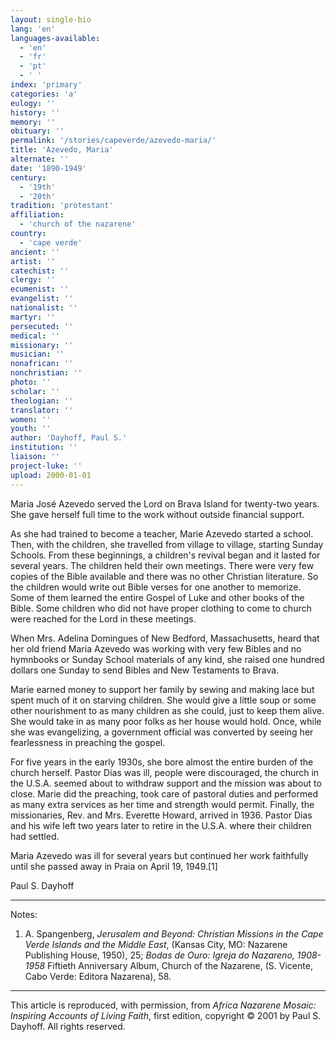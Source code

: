 ```yaml
---
layout: single-bio
lang: 'en'
languages-available:
  - 'en'
  - 'fr'
  - 'pt'
  - ' '
index: 'primary'
categories: 'a'
eulogy: ''
history: ''
memory: ''
obituary: ''
permalink: '/stories/capeverde/azevedo-maria/'
title: 'Azevedo, Maria'
alternate: ''
date: '1890-1949'
century:
  - '19th'
  - '20th'
tradition: 'protestant'
affiliation:
  - 'church of the nazarene'
country:
  - 'cape verde'
ancient: ''
artist: ''
catechist: ''
clergy: ''
ecumenist: ''
evangelist: ''
nationalist: ''
martyr: ''
persecuted: ''
medical: ''
missionary: ''
musician: ''
nonafrican: ''
nonchristian: ''
photo: ''
scholar: ''
theologian: ''
translator: ''
women: ''
youth: ''
author: 'Dayhoff, Paul S.'
institution: ''
liaison: ''
project-luke: ''
upload: 2000-01-01
---
```



Maria José Azevedo served the Lord on Brava Island for twenty-two years.  She gave herself full time to the work without outside financial support.

As she had trained to become a teacher, Marie Azevedo started a school.  Then, with the children, she travelled from village to village, starting Sunday Schools.  From these beginnings, a children's revival began and it lasted for several years.  The children held their own meetings.  There were very few copies of the Bible available and there was no other Christian literature.  So the children would write out Bible verses for one another to memorize.  Some of them learned the entire Gospel of Luke and other books of the Bible.  Some children who did not have proper clothing to come to church were reached for the Lord in these meetings.

When Mrs. Adelina Domingues of New Bedford, Massachusetts, heard that her old friend Maria Azevedo was working with very few Bibles and no hymnbooks or Sunday School materials of any kind, she raised one hundred dollars one Sunday to send Bibles and New Testaments to Brava.

Marie earned money to support her family by sewing and making lace but spent much of it on starving children. She would give a little soup or some other nourishment to as many children as she could, just to keep them alive.  She would take in as many poor folks as her house would hold.  Once, while she was evangelizing, a government official was converted by seeing her fearlessness in preaching the gospel.

For five years in the early 1930s, she bore almost the entire burden of the church herself.   Pastor Dias was ill,  people were discouraged, the church in the U.S.A. seemed about to withdraw support and the mission was about to close.  Marie did the preaching, took care of pastoral duties and performed as many extra services as her time and strength would permit.  Finally, the missionaries, Rev. and Mrs. Everette Howard, arrived in 1936.  Pastor Dias and his wife left two years later to retire in the U.S.A. where their children had settled.

Maria Azevedo was ill for several years but continued her work faithfully until she passed away in Praia on April 19, 1949.[1]

Paul S. Dayhoff

---

Notes:

1. A. Spangenberg, *Jerusalem and Beyond: Christian Missions in the Cape Verde Islands and the Middle East*, (Kansas City, MO: Nazarene Publishing House, 1950), 25;  *Bodas de Ouro: Igreja do Nazareno, 1908-1958* Fiftieth Anniversary Album, Church of the Nazarene, (S. Vicente, Cabo Verde: Editora Nazarena), 58.

---

This article is reproduced, with permission, from *Africa Nazarene Mosaic: Inspiring Accounts of Living Faith*, first edition, copyright &copy; 2001 by Paul S. Dayhoff.  All rights reserved.